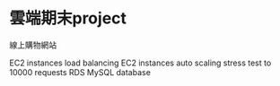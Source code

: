 # 雲端期末project
線上購物網站

EC2 instances load balancing
EC2 instances auto scaling
stress test to 10000 requests
RDS MySQL database
